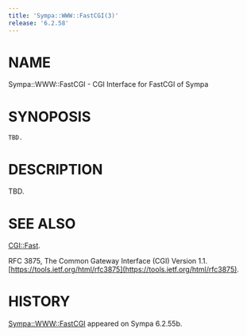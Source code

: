 ```yaml
---
title: 'Sympa::WWW::FastCGI(3)'
release: '6.2.58'
---
```


# NAME

Sympa::WWW::FastCGI - CGI Interface for FastCGI of Sympa

# SYNOPOSIS

    TBD.

# DESCRIPTION

TBD.

# SEE ALSO

[CGI::Fast](https://metacpan.org/pod/CGI::Fast).

RFC 3875, The Common Gateway Interface (CGI) Version 1.1.
[https://tools.ietf.org/html/rfc3875](https://tools.ietf.org/html/rfc3875).

# HISTORY

[Sympa::WWW::FastCGI](./Sympa-WWW-FastCGI.3.md) appeared on Sympa 6.2.55b.
